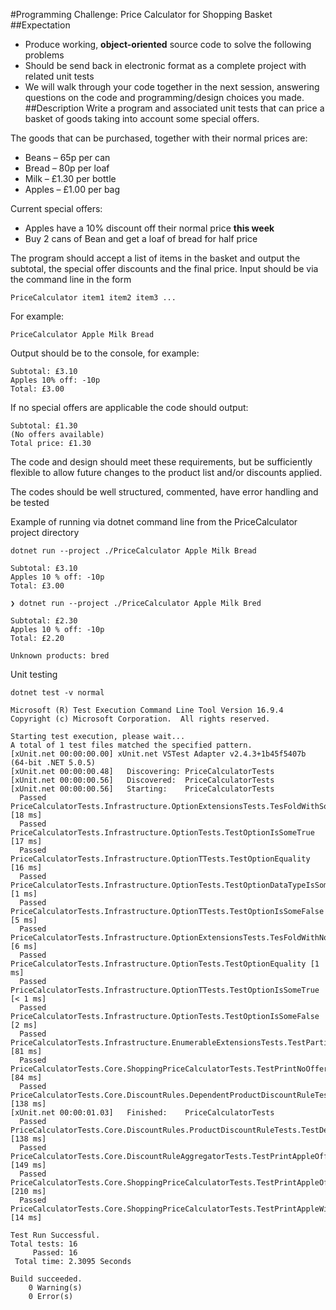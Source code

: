 #Programming Challenge: Price Calculator for Shopping Basket
##Expectation
- Produce working, **object-oriented** source code to solve the following problems
- Should be send back in electronic format as a complete project with related unit tests
- We will walk through your code together in the next session, answering questions on the code
  and programming/design choices you made.
##Description
Write a program and associated unit tests that can price a basket of goods taking into account some special offers.

The goods that can be purchased, together with their normal prices are:
- Beans – 65p per can
- Bread – 80p per loaf
- Milk – £1.30 per bottle
- Apples – £1.00 per bag

Current special offers:
- Apples have a 10% discount off their normal price **this week**
- Buy 2 cans of Bean and get a loaf of bread for half price
  
The program should accept a list of items in the basket and output the subtotal, the special offer discounts and the final price.
  Input should be via the command line in the form 
```
PriceCalculator item1 item2 item3 ...
```
  For example:
```
PriceCalculator Apple Milk Bread
```
Output should be to the console, for example:
```
Subtotal: £3.10
Apples 10% off: -10p
Total: £3.00
```
If no special offers are applicable the code should output:
```
Subtotal: £1.30
(No offers available)
Total price: £1.30
```
The code and design should meet these requirements, but be sufficiently flexible to allow future changes to the product list and/or discounts applied.

The codes should be well structured, commented, have error handling and be tested

Example of running via dotnet command line from the PriceCalculator project directory
```
dotnet run --project ./PriceCalculator Apple Milk Bread
```
```
Subtotal: £3.10
Apples 10 % off: -10p
Total: £3.00
```

```
❯ dotnet run --project ./PriceCalculator Apple Milk Bred
```
```
Subtotal: £2.30
Apples 10 % off: -10p
Total: £2.20

Unknown products: bred
```
Unit testing

```
dotnet test -v normal
```
```
Microsoft (R) Test Execution Command Line Tool Version 16.9.4
Copyright (c) Microsoft Corporation.  All rights reserved.

Starting test execution, please wait...
A total of 1 test files matched the specified pattern.
[xUnit.net 00:00:00.00] xUnit.net VSTest Adapter v2.4.3+1b45f5407b (64-bit .NET 5.0.5)
[xUnit.net 00:00:00.48]   Discovering: PriceCalculatorTests
[xUnit.net 00:00:00.56]   Discovered:  PriceCalculatorTests
[xUnit.net 00:00:00.56]   Starting:    PriceCalculatorTests
  Passed PriceCalculatorTests.Infrastructure.OptionExtensionsTests.TesFoldWithSome [18 ms]
  Passed PriceCalculatorTests.Infrastructure.OptionTests.TestOptionIsSomeTrue [17 ms]
  Passed PriceCalculatorTests.Infrastructure.OptionTTests.TestOptionEquality [16 ms]
  Passed PriceCalculatorTests.Infrastructure.OptionTests.TestOptionDataTypeIsSomeTrue [1 ms]
  Passed PriceCalculatorTests.Infrastructure.OptionTTests.TestOptionIsSomeFalse [5 ms]
  Passed PriceCalculatorTests.Infrastructure.OptionExtensionsTests.TesFoldWithNone [6 ms]
  Passed PriceCalculatorTests.Infrastructure.OptionTests.TestOptionEquality [1 ms]
  Passed PriceCalculatorTests.Infrastructure.OptionTTests.TestOptionIsSomeTrue [< 1 ms]
  Passed PriceCalculatorTests.Infrastructure.OptionTests.TestOptionIsSomeFalse [2 ms]
  Passed PriceCalculatorTests.Infrastructure.EnumerableExtensionsTests.TestPartitionEithers [81 ms]
  Passed PriceCalculatorTests.Core.ShoppingPriceCalculatorTests.TestPrintNoOffers [84 ms]
  Passed PriceCalculatorTests.Core.DiscountRules.DependentProductDiscountRuleTests.TestDependentProductDiscountRule [138 ms]
[xUnit.net 00:00:01.03]   Finished:    PriceCalculatorTests
  Passed PriceCalculatorTests.Core.DiscountRules.ProductDiscountRuleTests.TestDependentProductDiscountRule [138 ms]
  Passed PriceCalculatorTests.Core.DiscountRuleAggregatorTests.TestPrintAppleOfferBeansOffer [149 ms]
  Passed PriceCalculatorTests.Core.ShoppingPriceCalculatorTests.TestPrintAppleOffer [210 ms]
  Passed PriceCalculatorTests.Core.ShoppingPriceCalculatorTests.TestPrintAppleWithUknowns [14 ms]

Test Run Successful.
Total tests: 16
     Passed: 16
 Total time: 2.3095 Seconds

Build succeeded.
    0 Warning(s)
    0 Error(s)
```

